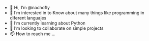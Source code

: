 - 👋 Hi, I’m @nachofly
- 👀 I’m interested in to Know about many things like programming in diferent languajes
- 🌱 I’m currently learning about Python
- 💞️ I’m looking to collaborate on simple projects
- 📫 How to reach me ...

<!---
nachofly/nachofly is a ✨ special ✨ repository because its `README.md` (this file) appears on your GitHub profile.
You can click the Preview link to take a look at your changes.
--->
